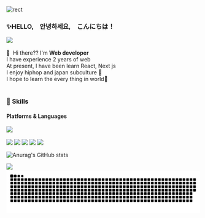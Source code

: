 
![rect](https://capsule-render.vercel.app/api?type=rect&color=gradient&text=%20%20WELCOME!😶%20%20&fontAlign=30&fontSize=30&textBg=true&desc=FENTBOIJUN's%27Github&descAlign=60&descAlignY=50)


### ✨HELLO,　안녕하세요,　こんにちは！
<p>
  <a href="mailto:fentboijun@gmail.com" target="_blank"><img src="https://img.shields.io/badge/fentboijun@gmail.com-EA4335?style=flat-square&logo=Gmail&logoColor=white"/></a>
</p>

<p>
  👋&nbsp; Hi there?? I'm <b>Web developer</b><br/>
  I have experience 2 years of web<br/>
  At present, I have been learn React, Next js<br/>
  I enjoy hiphop and japan subculture 🥶<br/>
  I hope to learn the every thing in world🤗<br/><br/>
</p>


### 🤣 Skills
#### Platforms & Languages
<p>
  <img src="https://img.shields.io/badge/html5-ffffff?style=flat-square&logo=html5&logoColor=#E34F26"/>
</p>
<p>
  <img src="https://img.shields.io/badge/javascript-262626?style=flat-square&logo=javascript&logoColor=#F7DF1E"/>
  <img src="https://img.shields.io/badge/jquery-262626?style=flat-square&logo=jquery&logoColor=#0769AD"/>
  <img src="https://img.shields.io/badge/bootstrap-262626?style=flat-square&logo=bootstrap&logoColor=#1572B6"/>
  <img src="https://img.shields.io/badge/php-262626?style=flat-square&logo=php&logoColor=#777BB4"/>
  <img src="https://img.shields.io/badge/laravel-262626?style=flat-square&logo=laravel&logoColor=#FF2D20"/>

</p>


![Anurag's GitHub stats](https://github-readme-stats.vercel.app/api?username=fentboijun&show_icons=true&theme=blue_navy )

![](./profile-3d-contrib/profile-night-rainbow.svg)
![snake gif](https://github.com/fentboijun/fentboijun/blob/output/github-contribution-grid-snake.svg)

